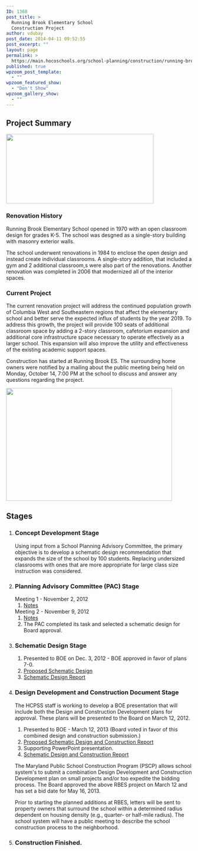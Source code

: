 ```yaml
---
ID: 1368
post_title: >
  Running Brook Elementary School
  Construction Project
author: vdubay
post_date: 2014-04-11 09:52:55
post_excerpt: ""
layout: page
permalink: >
  https://main.hocoschools.org/school-planning/construction/running-brook-es/
published: true
wpzoom_post_template:
  - ""
wpzoom_featured_show:
  - "Don't Show"
wpzoom_gallery_show:
  - ""
---
```

<h2>Project Summary</h2>

<img class="pict" src="/f/schoolplanning/rbes1.jpg" alt="" width="400" height="189" />       

<h3>Renovation History</h3>   
<p>Running Brook Elementary School opened in 1970 with an open classroom design for grades K-5. The school was desgned as a single-story building with  masonry exterior walls.</p>

<p>The school underwent renovations in 1984 to enclose the open design and instead  create individual classrooms. A single-story addition, that included a gym and 2 additional classroom,s were also part of the renovations. Another renovation was  completed in 2006 that modernized all of the interior spaces.</p>

<h3>Current Project</h3>
<p>The current renovation project will address the continued population growth of Columbia West and Southeastern regions that affect the elementary school and better serve the expected influx of students by the year 2019. To address this growth, the project will provide 100 seats of additional classroom space by adding a 2-story classroom, cafetorium expansion and additional core infrastructure space necessary to operate effectively as a larger school. This expansion will also improve the utility and effectiveness of the existing academic support spaces.</p>

<p>Construction has started at Running Brook ES. The surrounding home owners were notified by a mailing about the public meeting being held on Monday, October 14, 7:00 PM at the school to discuss and answer any questions regarding the project.</p>

<img class="pict" src="/f/schoolplanning/rbes2.jpg" alt="" width="450" height="306" />

<h2>Stages</h2>
<div class="t">
<ol class="timeline">
    
<li class="tl-node"><h3>Concept Development Stage</h3>
<p>Using input from a School Planning Advisory Committee, the primary objective is to develop a schematic design recommendation that expands the size of the school by 100 students. Replacing undersized classrooms with ones that are more appropriate for large class size instruction was considered.</p>
      
<li class="tl-node"> <h3>Planning Advisory Committee (PAC) Stage</h3> 
  <div>Meeting 1 - November 2, 2012</div>     
  <ol>
   <li><a href="/f/schoolplanning/pac_meeting1_110212.pdf">Notes</a></li>
  </ol>
  <div>Meeting 2 - November 9, 2012</div>
      
  <ol>
   <li><a href="/f/schoolplanning/pac_meeting2_110912.pdf">Notes</a></li> 
   <li>The PAC completed its task and selected a schematic design for Board approval.</li>
  </ol>
</li>
      
<li class="tl-node"> <h3>Schematic Design Stage</h3>
  <ol>
   <li>Presented to BOE on Dec. 3, 2012 - BOE approved in favor of plans 7-0.</li>
   <li><a href="/f/schoolplanning/rbes_schematic120312details.pdf">Proposed Schematic Design</a></li>
   <li><a href="/f/schoolplanning/rbes_schematic120312ppt.pdf">Schematic Design Report</a></li>
  </ol>
</li>
      
<li class="tl-node"><h3>Design Development and Construction Document Stage</h3>
  <p>The HCPSS staff is working to develop a BOE presentation that will include both the Design and Construction Development plans for approval. These plans will be presented to the Board on March 12, 2012.</p>

  <ol>
   <li>Presented to BOE - March 12, 2013 (Board voted in favor of this combined design and construction submission.)</li>
   <li><a href="/f/schoolplanning/rbes_designconstrucdev_031213.pdf">Proposed Schematic Design and Construction Report</a></li>
   <li>Supporting PowerPoint presentation.</li>
   <li><a href="/f/schoolplanning/rbes_designconstrucrpt_031213.pdf">Schematic Design and Construction Report</a></li>
  </ol>
      
  <p>The Maryland Public School Construction Program (PSCP) allows school system's to submit a combination Design Development and Construction Development plan on small projects and/or too expedite the bidding process. The Board approved the above RBES project on March 12 and has set a bid date for May 16, 2013.</p>
      
  <p>Prior to starting the planned additions at RBES, letters will be sent to property owners that surround the school within a determined radius dependent on housing density (e.g., quarter- or half-mile radius). The school system will have a public meeting to describe the school construction process to the neighborhood.</p>
</li>
      
<li class="tl-node last"><h3>Construction Finished.</h3></li> 
</ol>
</div>
